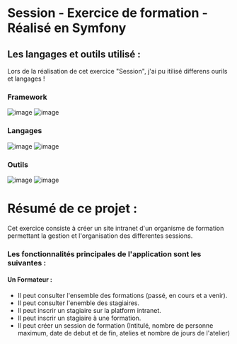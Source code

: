 # Session - Exercice de formation - Réalisé en Symfony

## Les langages et outils utilisé :

Lors de la réalisation de cet exercice "Session", j'ai pu itilisé differens ourils et langages !

### Framework

![image](https://user-images.githubusercontent.com/109731213/215998715-522ac903-7537-454e-a2ca-18c06ad5fa84.png) ![image](https://user-images.githubusercontent.com/109731213/215998882-7fcdbee2-49ea-49c8-8847-48dba2877169.png)

### Langages

![image](https://user-images.githubusercontent.com/109731213/215999023-987d0e74-ffa4-4c90-9f74-b60b8a04b151.png) ![image](https://user-images.githubusercontent.com/109731213/215999044-3f7bf383-71d1-4fff-8e26-4bae774fa232.png) 

### Outils

![image](https://user-images.githubusercontent.com/109731213/210216873-7bfdcd9c-ff0e-4325-898a-da1cefe4ec32.png) ![image](https://user-images.githubusercontent.com/109731213/210216879-db5ff25d-58dd-4df1-9712-437fa86d1099.png)


# Résumé de ce projet :

Cet exercice consiste à créer un site intranet d'un organisme de formation permettant la gestion et l'organisation des differentes sessions.  

### Les fonctionnalités principales de l'application sont les suivantes :   

#### Un Formateur :

* Il peut consulter l'ensemble des formations (passé, en cours et a venir).
* Il peut consulter l'enemble des stagiaires.
* Il peut inscrir un stagiaire sur la platform intranet.
* Il peut inscrir un stagiaire à une formation.
* Il peut créer un session de formation (Intitulé, nombre de personne maximum, date de debut et de fin, atelies et nombre de jours de l'atelier)

